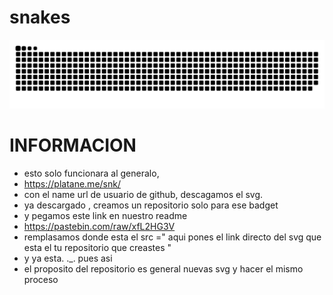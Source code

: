 # snakes
<p align = "center">
	<img src = "https://github.com/shaylafool/snakes/blob/main/github-user-contribution.svg?" alt = "Snake Game"/>
</p>

# INFORMACION
- esto solo funcionara al generalo, 
- https://platane.me/snk/
- con el name url de usuario de github, descagamos el svg.
- ya descargado , creamos un repositorio solo para ese badget
- y pegamos este link en nuestro readme
- https://pastebin.com/raw/xfL2HG3V
- remplasamos donde esta el src =" aqui pones el link directo del svg que esta el tu repositorio que creastes " 
- y ya esta. ._. pues asi
- el proposito del repositorio es general nuevas svg y hacer el mismo proceso
